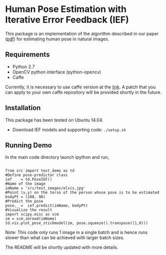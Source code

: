 Human Pose Estimation with Iterative Error Feedback (IEF)
====================================================

This package is an implementation of the algorithm described in our paper ([pdf](http://arxiv.org/abs/1507.06550)) for estimating human pose in natural images.

Requirements
------------

- Python 2.7
- OpenCV python interface (python-opencv)
- Caffe

Currently, it is necessary to use caffe version at the [link](https://github.com/pulkitag/caffe.git). A patch that you can apply to your own caffe repository will be provided shortly in the future.


Installation
-------------
This package has been tested on Ubuntu 14.04.

- Download IEF models and supporting code: `./setup.sh`

Running Demo
------------
In the main code directory launch ipython and run,
<pre><code>
from src import test_demo as td
#Define pose-predictor class
ief    = td.PoseIEF()
#Name of the image
imName = 'src/test_images/elvis.jpg'
#Point (x,y) on the torso of the person whose pose is to be estimated
bodyPt = (108, 98)
#Predict the pose
pose,_ =  ief.predict(imName, bodyPt)
#Visualize the result
import scipy.misc as scm
im = scm.imread(imName)
td.vis.plot_pose_stickmodel(im, pose.squeeze().transpose((1,0)))
</code></pre>

Note: This code only runs 1 image in a single batch and is hence runs slower than what can be achieved with larger batch sizes.

The README will be shortly updated with more details.



[comment]: # (Automatically Generated Documentation)

[comment]: # (-------------)

[comment]: # (doxygen: sudo apt-get install doxygen)

[comment]: # (doxypy:  sudo pip install doxypy)
